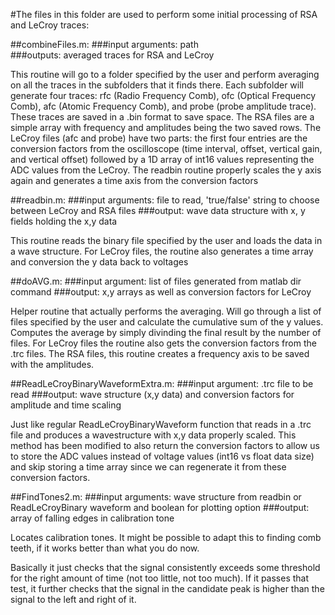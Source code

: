#The files in this folder are used to perform some initial processing of RSA and LeCroy traces:

##combineFiles.m: 
###input arguments: path 		
###outputs: averaged traces for RSA and LeCroy

This routine will go to a folder specified by the user and perform averaging on 
all the traces in the subfolders that it finds there. Each subfolder will generate 
four traces: rfc (Radio Frequency Comb), ofc (Optical Frequency Comb), afc (Atomic
Frequency Comb), and probe (probe amplitude trace). These traces are saved in a .bin 
format to save space. The RSA files are a simple array with frequency and amplitudes
being the two saved rows. The LeCroy files (afc and probe) have two parts: the first
four entries are the conversion factors from the oscilloscope (time interval, offset,
vertical gain, and vertical offset) followed by a 1D array of int16 values 
representing the ADC values from the LeCroy. The readbin routine properly scales the
y axis again and generates a time axis from the conversion factors

##readbin.m:
###input arguments: file to read, 'true/false' string to choose between LeCroy and RSA files
###output: wave data structure with x, y fields holding the x,y data

This routine reads the binary file specified by the user and loads the data in a wave 
structure. For LeCroy files, the routine also generates a time array and conversion the
y data back to voltages
 
##doAVG.m:
###input argument: list of files generated from matlab dir command
###output: x,y arrays as well as conversion factors for LeCroy

Helper routine that actually performs the averaging. Will go through a list of files 
specified by the user and calculate the cumulative sum of the y values. Computes the
average by simply divinding the final result by the number of files. For LeCroy files
the routine also gets the conversion factors from the .trc files. The RSA files, this
routine creates a frequency axis to be saved with the amplitudes.

##ReadLeCroyBinaryWaveformExtra.m:
###input argument: .trc file to be read
###output: wave structure (x,y data) and conversion factors for amplitude and time scaling

Just like regular ReadLeCroyBinaryWaveform function that reads in a .trc file and 
produces a wavestructure with x,y data properly scaled. This method has been modified 
to also return the conversion factors to allow us to store the ADC values instead of 
voltage values (int16 vs float data size) and skip storing a time array since we can 
regenerate it from these conversion factors.

##FindTones2.m:
###input arguments: wave structure from readbin or ReadLeCroyBinary waveform and boolean 
for plotting option
###output: array of falling edges in calibration tone

Locates calibration tones. It might be possible to adapt this to finding comb teeth,
if it works better than what you do now.

Basically it just checks that the signal consistently exceeds some threshold for the right amount
of time (not too little, not too much). If it passes that test, it further checks that the signal
in the candidate peak is higher than the signal to the left and right of it.

